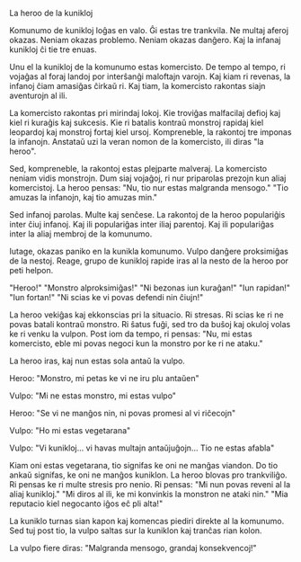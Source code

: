 La heroo de la kunikloj

Komunumo de kunikloj loĝas en valo.
Ĝi estas tre trankvila.
Ne multaj aferoj okazas.
Neniam okazas problemo.
Neniam okazas danĝero.
Kaj la infanaj kunikloj ĉi tie tre enuas.

Unu el la kunikloj de la komunumo estas komercisto.
De tempo al tempo, ri vojaĝas al foraj landoj por interŝanĝi maloftajn varojn.
Kaj kiam ri revenas, la infanoj ĉiam amasiĝas ĉirkaŭ ri.
Kaj tiam, la komercisto rakontas siajn aventurojn al ili.

La komercisto rakontas pri mirindaj lokoj.
Kie troviĝas malfacilaj defioj kaj kiel ri kuraĝis kaj sukcesis.
Kie ri batalis kontraŭ monstroj rapidaj kiel leopardoj kaj monstroj fortaj kiel ursoj.
Kompreneble, la rakontoj tre imponas la infanojn.
Anstataŭ uzi la veran nomon de la komercisto, ili diras "la heroo".

Sed, kompreneble, la rakontoj estas plejparte malveraj.
La komercisto neniam vidis monstrojn. 
Dum siaj vojaĝoj, ri nur priparolas prezojn kun aliaj komercistoj.
La heroo pensas: "Nu, tio nur estas malgranda mensogo."
"Tio amuzas la infanojn, kaj tio amuzas min."

Sed infanoj parolas.
Multe kaj senĉese.
La rakontoj de la heroo populariĝis inter ĉiuj infanoj.
Kaj ili populariĝas inter iliaj parentoj.
Kaj ili populariĝas inter la aliaj membroj de la komunumo.

Iutage, okazas paniko en la kunikla komunumo.
Vulpo danĝere proksimiĝas de la nestoj.
Reage, grupo de kunikloj rapide iras al la nesto de la heroo por peti helpon.

"Heroo!"
"Monstro alproksimiĝas!"
"Ni bezonas iun kuraĝan!"
"Iun rapidan!"
"Iun fortan!"
"Ni scias ke vi povas defendi nin ĉiujn!"

La heroo vekiĝas kaj ekkonscias pri la situacio.
Ri stresas.
Ri scias ke ri ne povas batali kontraŭ monstro.
Ri ŝatus fuĝi, sed tro da buŝoj kaj okuloj volas ke ri venku la vulpon.
Post iom da tempo, ri pensas:
"Nu, mi estas komercisto, eble mi povas negoci kun la monstro por ke ri ne ataku."

La heroo iras, kaj nun estas sola antaŭ la vulpo.

Heroo: "Monstro, mi petas ke vi ne iru plu antaŭen"

Vulpo: "Mi ne estas monstro, mi estas vulpo"

Heroo: "Se vi ne manĝos nin, ni povas promesi al vi riĉecojn"

Vulpo: "Ho mi estas vegetarana"

Vulpo: "Vi kunikloj... vi havas multajn antaŭjuĝojn... Tio ne estas afabla"

Kiam oni estas vegetarana, tio signifas ke oni ne manĝas viandon.
Do tio ankaŭ signifas, ke oni ne manĝos kuniklon.
La heroo blovas pro trankviliĝo.
Ri pensas ke ri multe stresis pro nenio.
Ri pensas:
"Mi nun povas reveni al la aliaj kunikloj."
"Mi diros al ili, ke mi konvinkis la monstron ne ataki nin."
"Mia reputacio kiel negocanto iĝos eĉ pli alta!" 

La kuniklo turnas sian kapon kaj komencas piediri direkte al la komunumo.
Sed tuj post tio, la vulpo saltas sur la kuniklon kaj tranĉas rian kolon.

La vulpo fiere diras:
"Malgranda mensogo, grandaj konsekvencoj!"